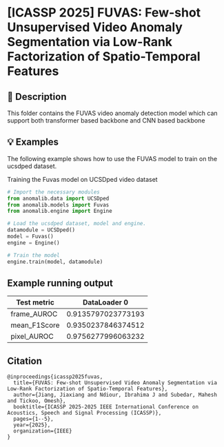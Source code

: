 # [ICASSP 2025] FUVAS: Few-shot Unsupervised Video Anomaly Segmentation via Low-Rank Factorization of Spatio-Temporal Features

## 📝 Description

This folder contains the FUVAS video anomaly detection model which can support both transformer based backbone and CNN based backbone

## 💡 Examples

The following example shows how to use the FUVAS model to train on the ucsdped dataset.

<summary>Training the Fuvas model on UCSDped video dataset</summary>

```python
# Import the necessary modules
from anomalib.data import UCSDped
from anomalib.models import Fuvas
from anomalib.engine import Engine

# Load the ucsdped dataset, model and engine.
datamodule = UCSDped()
model = Fuvas()
engine = Engine()

# Train the model
engine.train(model, datamodule)
```

## Example running output

| Test metric  | DataLoader 0       |
| ------------ | ------------------ |
| frame_AUROC  | 0.9135797023773193 |
| mean_F1Score | 0.9350237846374512 |
| pixel_AUROC  | 0.9756277996063232 |

<section class="section" id="BibTeX">
  <div class="container is-max-desktop content">
    <h2 class="title">Citation</h2>
    <pre><code>@inproceedings{icassp2025fuvas,
  title={FUVAS: Few-shot Unsupervised Video Anomaly Segmentation via Low-Rank Factorization of Spatio-Temporal Features},
  author={Jiang, Jiaxiang and Ndiour, Ibrahima J and Subedar, Mahesh and Tickoo, Omesh},
  booktitle={ICASSP 2025-2025 IEEE International Conference on Acoustics, Speech and Signal Processing (ICASSP)},
  pages={1--5},
  year={2025},
  organization={IEEE}
}</code></pre>
  </div>
</section>
